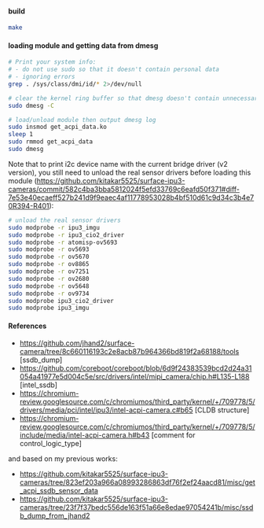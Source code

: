 #### build
```bash
make
```

#### loading module and getting data from dmesg
```bash
# Print your system info:
# - do not use sudo so that it doesn't contain personal data
# - ignoring errors
grep . /sys/class/dmi/id/* 2>/dev/null

# clear the kernel ring buffer so that dmesg doesn't contain unnecessary log
sudo dmesg -C

# load/unload module then output dmesg log
sudo insmod get_acpi_data.ko
sleep 1
sudo rmmod get_acpi_data
sudo dmesg
```

Note that to print i2c device name with the current bridge driver (v2
version), you still need to unload the real sensor drivers before loading
this module (https://github.com/kitakar5525/surface-ipu3-cameras/commit/582c4ba3bba5812024f5efd33769c6eafd50f371#diff-7e53e40ecaeff527b241d9f9eaec4af11778953028b4bf510d61c9d34c3b4e70R394-R401):
```bash
# unload the real sensor drivers
sudo modprobe -r ipu3_imgu
sudo modprobe -r ipu3_cio2_driver
sudo modprobe -r atomisp-ov5693
sudo modprobe -r ov5693
sudo modprobe -r ov5670
sudo modprobe -r ov8865
sudo modprobe -r ov7251
sudo modprobe -r ov2680
sudo modprobe -r ov5648
sudo modprobe -r ov9734
sudo modprobe ipu3_cio2_driver
sudo modprobe ipu3_imgu
```

#### References
- https://github.com/jhand2/surface-camera/tree/8c660116193c2e8acb87b964366bd819f2a68188/tools
  [ssdb_dump]
- https://github.com/coreboot/coreboot/blob/6d9f24383539bcd2d24a31054a41977e5d004c5e/src/drivers/intel/mipi_camera/chip.h#L135-L188
  [intel_ssdb]
- https://chromium-review.googlesource.com/c/chromiumos/third_party/kernel/+/709778/5/drivers/media/pci/intel/ipu3/intel-acpi-camera.c#b65
  [CLDB structure]
- https://chromium-review.googlesource.com/c/chromiumos/third_party/kernel/+/709778/5/include/media/intel-acpi-camera.h#b43
  [comment for control_logic_type]

and based on my previous works:
- https://github.com/kitakar5525/surface-ipu3-cameras/tree/823ef203a966a08993286863df76f2ef24aacd81/misc/get_acpi_ssdb_sensor_data
- https://github.com/kitakar5525/surface-ipu3-cameras/tree/23f7f37bedc556de163f51a66e8edae97054241b/misc/ssdb_dump_from_jhand2
